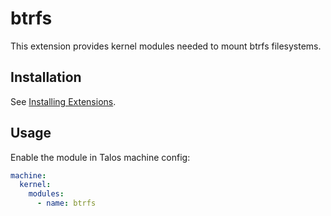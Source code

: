# btrfs

This extension provides kernel modules needed to mount btrfs filesystems.

## Installation

See [Installing Extensions](https://github.com/siderolabs/extensions#installing-extensions).

## Usage

Enable the module in Talos machine config:

```yaml
machine:
  kernel:
    modules:
      - name: btrfs
```
